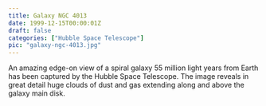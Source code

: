 ```yaml
---
title: Galaxy NGC 4013
date: 1999-12-15T00:00:01Z
draft: false
categories: ["Hubble Space Telescope"]
pic: "galaxy-ngc-4013.jpg"
---
```

An amazing edge-on view of a spiral galaxy 55 million light years from Earth has been captured by the Hubble Space Telescope. The image reveals in great detail huge clouds of dust and gas extending along and above the galaxy main disk. 